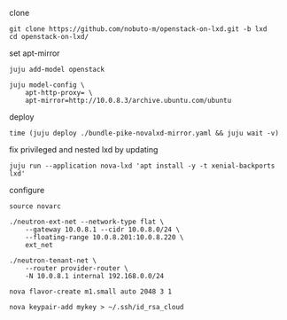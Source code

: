 clone

    git clone https://github.com/nobuto-m/openstack-on-lxd.git -b lxd
    cd openstack-on-lxd/

set apt-mirror

    juju add-model openstack

    juju model-config \
        apt-http-proxy= \
        apt-mirror=http://10.0.8.3/archive.ubuntu.com/ubuntu

deploy

    time (juju deploy ./bundle-pike-novalxd-mirror.yaml && juju wait -v)

fix privileged and nested lxd by updating

    juju run --application nova-lxd 'apt install -y -t xenial-backports lxd'

configure

    source novarc

    ./neutron-ext-net --network-type flat \
        --gateway 10.0.8.1 --cidr 10.0.8.0/24 \
        --floating-range 10.0.8.201:10.0.8.220 \
        ext_net

    ./neutron-tenant-net \
        --router provider-router \
        -N 10.0.8.1 internal 192.168.0.0/24

    nova flavor-create m1.small auto 2048 3 1

    nova keypair-add mykey > ~/.ssh/id_rsa_cloud

